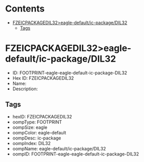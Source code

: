 



Contents
========

* [FZEICPACKAGEDIL32>eagle-default/ic-package/DIL32](#fzeicpackagedil32eagle-defaultic-packagedil32)
	* [Tags](#tags)

# FZEICPACKAGEDIL32>eagle-default/ic-package/DIL32

- ID: FOOTPRINT-eagle-eagle-default-ic-package-DIL32
- Hex ID: FZEICPACKAGEDIL32
- Name: 
- Description: 

## Tags

- hexID: FZEICPACKAGEDIL32
- oompType: FOOTPRINT
- oompSize: eagle
- oompColor: eagle-default
- oompDesc: ic-package
- oompIndex: DIL32
- oompName: eagle-default/ic-package/DIL32
- oompID: FOOTPRINT-eagle-eagle-default-ic-package-DIL32

